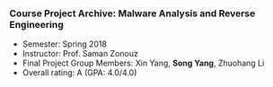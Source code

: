 ### Course Project Archive: Malware Analysis and Reverse Engineering 

- Semester: Spring 2018
- Instructor: Prof. Saman Zonouz
- Final Project Group Members: Xin Yang, **Song Yang**, Zhuohang Li
- Overall rating: A (GPA: 4.0/4.0)
